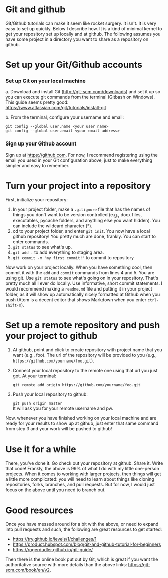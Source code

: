 # Git and github

Git/Github tutorials can make it seem like rocket surgery. It isn't. It is very easy to set up quickly. Below I describe how. It is a kind of minimal kernel to get your repository set up locally and at github. The following assumes you have some project in a directory you want to share as a repository on github.

# Set up your Git/Github accounts
### Set up Git on your local machine
a. Download and install Git (http://git-scm.com/downloads) and set it up so you can execute git commands from the terminal (Gitbash on Windows). This guide seems pretty good: https://www.atlassian.com/git/tutorials/install-git

b. From the terminal, configure your username and email:

    git config --global user.name <your user name>
    git config --global user.email <your email address>

### Sign up your Github account
Sign up at https://github.com. For now, I recommend registering using the email you used in your Git configuration above, just to make everything simpler and easy to remember.

# Turn your project into a repository
First, initialize your repository:
1. In your project folder, make a `.gitignore` file that has the names of things you don't want to be version controlled (e.g., docx files, executables, pycache folders, and anything else you want hidden). You can include the wildcard character (\*).
2. cd to your project folder, and enter `git init`.  You now have a local github repository! You pretty much are done, frankly. You can start to enter commands.
3. `git status` to see what's up.
4. `git add .` to add everything to staging area.
5. `git commit -m "my first commit!"` to commit to repository

Now work on your project locally. When you have something cool, then commit it with the `add` and `commit` commands from lines 4 and 5.  You are using git. Use `git status` to see what's going on in your repository. That's pretty much all I ever do locally. Use informative, short commit statements. I would recommend making a `readme.md` file and putting it in your project folder, as it will show up automatically nicely formatted at Github when you push (Atom is a decent editor that shows Markdown when you enter `ctrl-shift-m`).

# Set up a remote repository and push your project to github
1. At github, point and click to create repository with project name that you want (e.g., foo). The url of the repository will be provided to you (e.g., `https://github.com/yourname/foo.git`).
2. Connect your local repository to the remote one using that url you just got. At your terminal:

    `git remote add origin https://github.com/yourname/foo.git`
3. Push your local repository to github:

     `git push origin master`    
It will ask you for your remote username and pw.

Now, whenever you have finished working on your local machine and are ready for your results to show up at github, just enter that same command from step 3 and your work will be pushed to github!

# Use it for a while
There, you've done it. Go check out your repository at github. Share it. Write that code! Frankly, the above is 99% of what I do with my little one-person projects. When it comes to working with larger projects, then things will get a little more complicated: you will need to learn about things like cloning repositories, forks, branches, and pull requests. But for now, I would just focus on the above until you need to branch out.

# Good resources
Once you have messed around for a bit with the above, or need to expand into pull requests and such, the following are great resources to get started:
- https://try.github.io/levels/1/challenges/1
- https://product.hubspot.com/blog/git-and-github-tutorial-for-beginners
- https://rogerdudler.github.io/git-guide/    

Then there is the online book put out by Git, which is great if you want the authoritative source with more details than the above links: https://git-scm.com/book/en/v2.    

